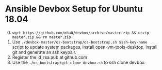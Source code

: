 # Ansible Devbox Setup for Ubuntu 18.04 

0. `wget https://github.com/mha0/devbox/archive/master.zip && unzip master.zip && rm master.zip` 
1. Use `./devbox-master/os-bootstrap/os-bootstrap.sh $ssh-key-name` script to update system packages, install open-vm-tools-desktop, install git and generate an ssh keypair.
2. Register the id_rsa.pub at github.com
3. Use the `./os-bootstrap/git-clone-devbox.sh` to ssh clone devbox.

